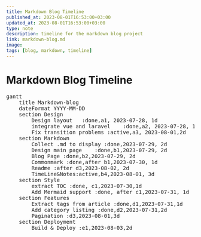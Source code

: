 ```yaml
---
title: Markdown Blog Timeline
published_at: 2023-08-01T16:53:00+03:00
updated_at: 2023-08-01T16:53:00+03:00
type: note
description: timeline for the markdown blog project
link: markdown-blog.md
image: 
tags: [blog, markdown, timeline]
---
```


# Markdown Blog Timeline

<pre class="bg-white mermaid">
gantt
    title Markdown-blog
    dateFormat YYYY-MM-DD
    section Design
        Design layout   :done,a1, 2023-07-28, 1d
        integrate vue and laravel    :done,a2, 2023-07-28, 1d
        Fix transition problems :active,a3, 2023-08-01,2d
    section Markdown
        Collect .md to display :done,2023-07-29, 2d
        Design main page    :done,b1,2023-07-29, 2d
        Blog Page :done,b2,2023-07-29, 2d
        Commonmark :done,after b1,2023-07-30, 1d
        Readme :after d3,2023-08-02, 2d
        TimeLine&Notes:active,b4,2023-08-01, 3d
    section Style
        extract TOC :done, c1,2023-07-30,1d
        Add Mermaid support :done, after c1,2023-07-31, 1d
    section Features
        Extract tags from article :done,d1,2023-07-31,1d
        Add category listing :done,d2,2023-07-31,2d
        Pagination :d3,2023-08-01,3d
    section Deployment
        Build & Deploy :e1,2023-08-03,2d
</pre>
